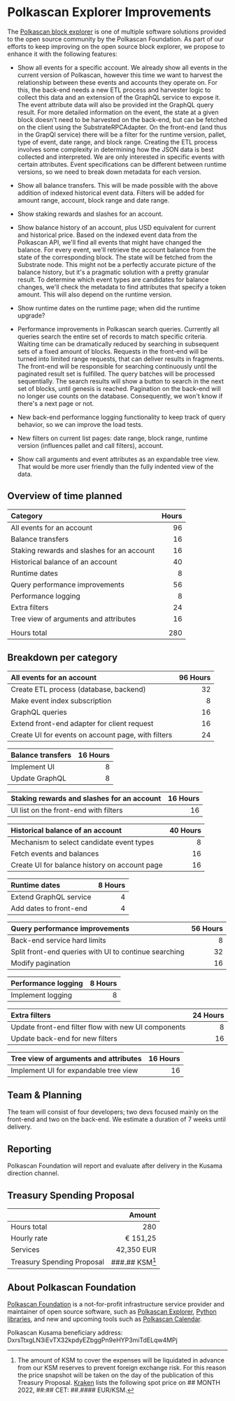 # Polkascan Explorer Improvements

The [Polkascan block explorer](https://explorer.polkascan.io/) is one of multiple software solutions provided to the open source community by the Polkascan Foundation. As part of our efforts to keep improving on the open source block explorer, we propose to enhance it with the following features:

- Show all events for a specific account. We already show all events in the current version of Polkascan, however this time we want to harvest the relationship between these events and accounts they operate on. For this, the back-end needs a new ETL process and harvester logic to collect this data and an extension of the GraphQL service to expose it. The event attribute data will also be provided int the GraphQL query result. For more detailed information on the event, the state at a given block doesn't need to be harvested on the back-end, but can be fetched on the client using the SubstrateRPCAdapter. On the front-end (and thus in the GrapQl service) there will be a filter for the runtime version, pallet, type of event, date range, and block range.
  Creating the ETL process involves some complexity in determining how the JSON data is best collected and interpreted. We are only interested in specific events with certain attributes. Event specifications can be different between runtime versions, so we need to break down metadata for each version.

- Show all balance transfers. This will be made possible with the above addition of indexed historical event data. Filters will be added for amount range, account, block range and date range.

- Show staking rewards and slashes for an account.

- Show balance history of an account, plus USD equivalent for current and historical price. Based on the indexed event data from the Polkascan API, we'll find all events that might have changed the balance. For every event, we'll retrieve the account balance from the state of the corresponding block. The state will be fetched from the Substrate node. This might not be a perfectly accurate picture of the balance history, but it's a pragmatic solution with a pretty granular result.
  To determine which event types are candidates for balance changes, we'll check the metadata to find attributes that specify a token amount. This will also depend on the runtime version.

- Show runtime dates on the runtime page; when did the runtime upgrade?

- Performance improvements in Polkascan search queries. Currently all queries search the entire set of records to match specific criteria. Waiting time can be dramatically reduced by searching in subsequent sets of a fixed amount of blocks. Requests in the front-end will be turned into limited range requests, that can deliver results in fragments. The front-end will be responsible for searching continuously until the paginated result set is fulfilled. The query batches will be processed sequentially. The search results will show a button to search in the next set of blocks, until genesis is reached. 
  Pagination on the back-end will no longer use counts on the database. Consequently, we won't know if there's a next page or not.

- New back-end performance logging functionality to keep track of query behavior, so we can improve the load tests.

- New filters on current list pages: date range, block range, runtime version (influences pallet and call filters), account.

- Show call arguments and event attributes as an expandable tree view. That would be more user friendly than the fully indented view of the data.


## Overview of time planned

| Category                                   | Hours |
|:------------------------------------------ | -----:|
| All events for an account                  |    96 |
| Balance transfers                          |    16 |
| Staking rewards and slashes for an account |    16 |
| Historical balance of an account           |    40 |
| Runtime dates                              |     8 |
| Query performance improvements             |    56 |
| Performance logging                        |     8 |
| Extra filters                              |    24 |
| Tree view of arguments and attributes      |    16 |
|                                            |       |
| Hours total                                |   280 |


## Breakdown per category

| All events for an account                          | 96 Hours |
|:-------------------------------------------------- | --------:|
| Create ETL process (database, backend)             |       32 |
| Make event index subscription                      |        8 |
| GraphQL queries                                    |       16 |
| Extend front-end adapter for client request        |       16 |
| Create UI for events on account page, with filters |       24 |

| Balance transfers | 16 Hours |
|:----------------- | --------:|
| Implement UI      |        8 |
| Update GraphQL    |        8 |

| Staking rewards and slashes for an account            | 16 Hours |
|:----------------------------------------------------- | --------:|
| UI list on the front-end with filters                 |       16 |

| Historical balance of an account              | 40 Hours |
|:--------------------------------------------- | --------:|
| Mechanism to select candidate event types     |        8 |
| Fetch events and balances                     |       16 |
| Create UI for balance history on account page |       16 |

| Runtime dates          | 8 Hours |
|:---------------------- | -------:|
| Extend GraphQL service |       4 |
| Add dates to front-end |       4 |

| Query performance improvements                        | 56 Hours |
|:----------------------------------------------------- | --------:|
| Back-end service hard limits                          |        8 |
| Split front-end queries with UI to continue searching |       32 |
| Modify pagination                                     |       16 |

| Performance logging | 8 Hours |
|:------------------- | -------:|
| Implement logging   |       8 |

| Extra filters                                       | 24 Hours |
|:--------------------------------------------------- | --------:|
| Update front-end filter flow with new UI components |        8 |
| Update back-end for new filters                     |       16 |

| Tree view of arguments and attributes | 16 Hours |
|:------------------------------------- | --------:|
| Implement UI for expandable tree view |       16 |


## Team & Planning

The team will consist of four developers; two devs focused mainly on the front-end and two on the back-end. We estimate a duration of 7 weeks until delivery.

## Reporting

Polkascan Foundation will report and evaluate after delivery in the Kusama direction channel.

## Treasury Spending Proposal

|                            |           Amount |
|:-------------------------- | ----------------:|
| Hours total                |              280 |
| Hourly rate                |         € 151,25 |
| Services                   |       42,350 EUR |
| Treasury Spending Proposal |   ###.## KSM[^1] |

[^1]: The amount of KSM to cover the expenses will be liquidated in advance from our KSM reserves to prevent foreign exchange risk. For this reason the price snapshot will be taken on the day of the publication of this Treasury Proposal. [Kraken](https://trade.kraken.com/charts/KRAKEN:KSM-EUR) lists the following spot price on ## MONTH 2022, ##:## CET: ##.#### EUR/KSM.

## About Polkascan Foundation

[Polkascan Foundation](https://polkascan.org/) is a not-for-profit infrastructure service provider and maintainer of open source software, such as [Polkascan Explorer](https://explorer.polkascan.io/), [Python libraries](https://github.com/polkascan/social-contract/blob/master/polkadot/social-contract-002.md), and new and upcoming tools such as [Polkascan Calendar](https://calendar.polkascan.io).

Polkascan Kusama beneficiary address: DxrsTtxgLN3iEvTX32kpdyEZbggPn9eHYP3miTdELqw4MPj


